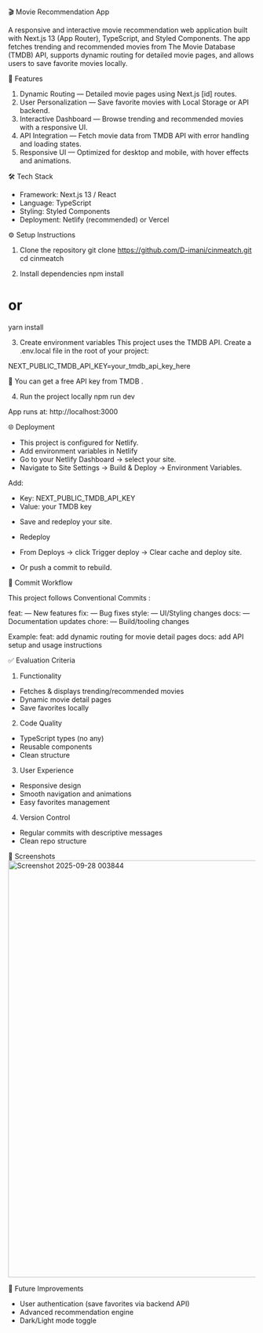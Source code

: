 🎬 Movie Recommendation App

A responsive and interactive movie recommendation web application built with Next.js 13 (App Router), TypeScript, and Styled Components.
The app fetches trending and recommended movies from The Movie Database (TMDB) API, supports dynamic routing for detailed movie pages, and allows users to save favorite movies locally.

🚀 Features

1. Dynamic Routing — Detailed movie pages using Next.js [id] routes.
2. User Personalization — Save favorite movies with Local Storage or API backend.
3. Interactive Dashboard — Browse trending and recommended movies with a responsive UI.
4. API Integration — Fetch movie data from TMDB API with error handling and loading states.
5. Responsive UI — Optimized for desktop and mobile, with hover effects and animations.


🛠️ Tech Stack

- Framework: Next.js 13 / React
- Language: TypeScript
- Styling: Styled Components
- Deployment: Netlify (recommended) or Vercel


⚙️ Setup Instructions

1. Clone the repository
   git clone https://github.com/D-imani/cinmeatch.git
   cd cinmeatch

2. Install dependencies
   npm install

# or

yarn install

3. Create environment variables
This project uses the TMDB API.
Create a .env.local file in the root of your project:

NEXT_PUBLIC_TMDB_API_KEY=your_tmdb_api_key_here

🔑 You can get a free API key from TMDB
.

4. Run the project locally
   npm run dev

App runs at: http://localhost:3000

🌐 Deployment

- This project is configured for Netlify.
- Add environment variables in Netlify
- Go to your Netlify Dashboard → select your site.
- Navigate to Site Settings → Build & Deploy → Environment Variables.

Add:
+ Key: NEXT_PUBLIC_TMDB_API_KEY
+ Value: your TMDB key
- Save and redeploy your site.
- Redeploy

- From Deploys → click Trigger deploy → Clear cache and deploy site.
- Or push a commit to rebuild.

📝 Commit Workflow

This project follows Conventional Commits
:

feat: — New features
fix: — Bug fixes
style: — UI/Styling changes
docs: — Documentation updates
chore: — Build/tooling changes

Example:
feat: add dynamic routing for movie detail pages
docs: add API setup and usage instructions

✅ Evaluation Criteria
1. Functionality
- Fetches & displays trending/recommended movies
- Dynamic movie detail pages
- Save favorites locally
2. Code Quality
- TypeScript types (no any)
- Reusable components
- Clean structure
3. User Experience
- Responsive design
- Smooth navigation and animations
- Easy favorites management
4. Version Control
- Regular commits with descriptive messages
- Clean repo structure

📸 Screenshots
<img width="1859" height="849" alt="Screenshot 2025-09-28 003844" src="https://github.com/user-attachments/assets/0dc71c37-bbe6-4623-8ed3-90fb4e91eb51" />

🔮 Future Improvements
- User authentication (save favorites via backend API)
- Advanced recommendation engine
- Dark/Light mode toggle

